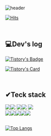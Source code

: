 ![header](https://capsule-render.vercel.app/api?type=waving&color=timeGradient&text=ian's%20GitHub%20&animation=twinkling&fontSize=35&fontAlignY=40&fontAlign=70&height=250)

[![Hits](https://hits.seeyoufarm.com/api/count/incr/badge.svg?url=https%3A%2F%2Fgithub.com%2Fthe-iian&count_bg=%23629FCD&title_bg=%23292929&icon=github.svg&icon_color=%23FFFFFF&title=GITHUB&edge_flat=false)](https://hits.seeyoufarm.com)




<br>

## 💻Dev's log 
[![Tistory's Badge](https://github-readme-tistory-card.vercel.app/api/badge?name=TISTORY&theme=default)](https://cdilg.tistory.com)

[![Tistory's Card](https://github-readme-tistory-card.vercel.app/api?name=cdilg&theme=default)](https://cdilg.tistory.com)

<br>
  
## ✔Teck stack

<img src="https://img.shields.io/badge/java-%23007396.svg?&style=for-the-badge&logo=java&logoColor=white" /><img src="https://img.shields.io/badge/Spring Boot-6DB33F?style=for-the-badge&logo=spring boot&logoColor=white"> 
<img src="https://img.shields.io/badge/oracle-%23F80000.svg?&style=for-the-badge&logo=oracle&logoColor=white" /><img src="https://img.shields.io/badge/mysql-%234479A1.svg?&style=for-the-badge&logo=mysql&logoColor=white" />
<img src="https://img.shields.io/badge/apache tomcat-F8DC75?style=for-the-badge&logo=apachetomcat&logoColor=black"><br><img src="https://img.shields.io/badge/eclipse%20ide-%232C2255.svg?&style=for-the-badge&logo=eclipse%20ide&logoColor=white" /><img src="https://img.shields.io/badge/html5-%23E34F26.svg?&style=for-the-badge&logo=html5&logoColor=white" /><img src="https://img.shields.io/badge/css3-%231572B6.svg?&style=for-the-badge&logo=css3&logoColor=white" /><img src="https://img.shields.io/badge/slack-%234A154B.svg?&style=for-the-badge&logo=slack&logoColor=white" /><img src="https://img.shields.io/badge/figma-%23F24E1E.svg?&style=for-the-badge&logo=figma&logoColor=white" />
<br>
<br>
  
[![Top Langs](https://github-readme-stats.vercel.app/api/top-langs/?username=the-iian&layout=compact)](https://github.com/the-iian/github-readme-stats)
